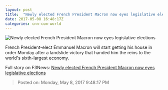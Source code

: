 ```yaml
---
layout: post
title:  "Newly elected French President Macron now eyes legislative elections"
date: 2017-05-08 16:48:17Z
categories: cnn-com-world
---
```


![Newly elected French President Macron now eyes legislative elections](http://i2.cdn.cnn.com/cnnnext/dam/assets/170508043747-03-emmanuel-macron-0507-restricted-super-tease.jpg)

French President-elect Emmanuel Macron will start getting his house in order Monday after a landslide victory that handed him the reins to the world's sixth-largest economy.


Full story on F3News: [Newly elected French President Macron now eyes legislative elections](http://www.f3nws.com/n/tEdaY)

> Posted on: Monday, May 8, 2017 9:48:17 PM
